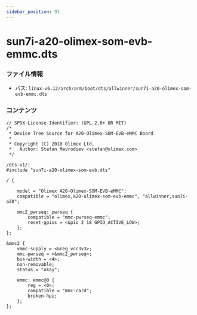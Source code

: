```yaml
---
sidebar_position: 91
---
```

# sun7i-a20-olimex-som-evb-emmc.dts

### ファイル情報

- パス: `linux-v6.12/arch/arm/boot/dts/allwinner/sun7i-a20-olimex-som-evb-emmc.dts`

### コンテンツ

```dts
// SPDX-License-Identifier: (GPL-2.0+ OR MIT)
/*
 * Device Tree Source for A20-Olimex-SOM-EVB-eMMC Board
 *
 * Copyright (C) 2018 Olimex Ltd.
 *   Author: Stefan Mavrodiev <stefan@olimex.com>
 */

/dts-v1/;
#include "sun7i-a20-olimex-som-evb.dts"

/ {

	model = "Olimex A20-Olimex-SOM-EVB-eMMC";
	compatible = "olimex,a20-olimex-som-evb-emmc", "allwinner,sun7i-a20";

	mmc2_pwrseq: pwrseq {
		compatible = "mmc-pwrseq-emmc";
		reset-gpios = <&pio 2 18 GPIO_ACTIVE_LOW>;
	};
};

&mmc2 {
	vmmc-supply = <&reg_vcc3v3>;
	mmc-pwrseq = <&mmc2_pwrseq>;
	bus-width = <4>;
	non-removable;
	status = "okay";

	emmc: emmc@0 {
		reg = <0>;
		compatible = "mmc-card";
		broken-hpi;
	};
};

```
